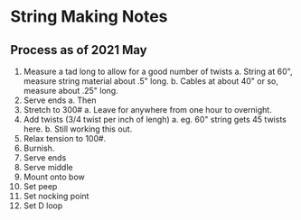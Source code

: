 # String Making Notes



## Process as of 2021 May

  1. Measure a tad long to allow for a good number of twists
    a. String at 60", measure string material about .5" long. 
    b. Cables at about 40" or so, measure about .25" long.
  2. Serve ends
    a. Then 
  3. Stretch to 300#
    a. Leave for anywhere from one hour to overnight.
  4. Add twists (3/4 twist per inch of lengh)
  	a. eg. 60" string gets 45 twists here.
  	b. Still working this out.
  5. Relax tension to 100#.
  6. Burnish.
  7. Serve ends
  8. Serve middle
  9. Mount onto bow
  10. Set peep
  11. Set nocking point
  12. Set D loop


